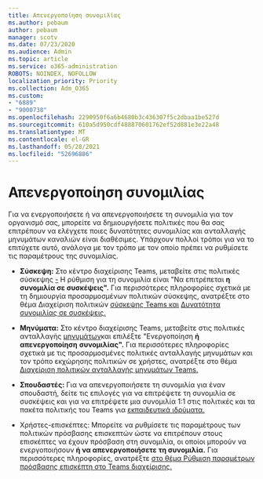 ```yaml
---
title: Απενεργοποίηση συνομιλίας
ms.author: pebaum
author: pebaum
manager: scotv
ms.date: 07/23/2020
ms.audience: Admin
ms.topic: article
ms.service: o365-administration
ROBOTS: NOINDEX, NOFOLLOW
localization_priority: Priority
ms.collection: Adm_O365
ms.custom:
- "6889"
- "9000738"
ms.openlocfilehash: 2290950f6a6b4680b3c436307f5c2dbaa1be527d
ms.sourcegitcommit: 610a5d950cdf488870601762ef52d881e3e22a48
ms.translationtype: MT
ms.contentlocale: el-GR
ms.lasthandoff: 05/28/2021
ms.locfileid: "52696886"
---
```

# <a name="disable-chat"></a>Απενεργοποίηση συνομιλίας

Για να ενεργοποιήσετε ή να απενεργοποιήσετε τη συνομιλία για τον οργανισμό σας, μπορείτε να δημιουργήσετε πολιτικές που θα σας επιτρέπουν να ελέγχετε ποιες δυνατότητες συνομιλίας και ανταλλαγής μηνυμάτων καναλιών είναι διαθέσιμες. Υπάρχουν πολλοί τρόποι για να το επιτύχετε αυτό, ανάλογα με τον τρόπο με τον οποίο πρέπει να ρυθμίσετε τις παραμέτρους της συνομιλίας.

- **Σύσκεψη:** Στο κέντρο διαχείρισης Teams, μεταβείτε στις πολιτικές σύσκεψης [-](https://admin.teams.microsoft.com/) Η ρύθμιση για τη συνομιλία είναι "Να επιτρέπεται **η συνομιλία σε συσκέψεις".** Για περισσότερες πληροφορίες σχετικά με τη δημιουργία προσαρμοσμένων πολιτικών σύσκεψης, ανατρέξτε στο θέμα Διαχείριση πολιτικών [σύσκεψης Teams και](/microsoftteams/meeting-policies-in-teams) [Δυνατότητα συνομιλίας σε συσκέψεις.](/microsoftteams/meeting-policies-in-teams#allow-chat-in-meetings)

- **Μηνύματα:** Στο κέντρο διαχείρισης Teams, μεταβείτε στις πολιτικές ανταλλαγής [μηνυμάτων](https://admin.teams.microsoft.com/)και επιλέξτε "Ενεργοποίηση **ή απενεργοποίηση** **συνομιλίας".** Για περισσότερες πληροφορίες σχετικά με τις προσαρμοσμένες πολιτικές ανταλλαγής μηνυμάτων και τον τρόπο εκχώρησης πολιτικών σε χρήστες, ανατρέξτε στο θέμα [Διαχείριση πολιτικών ανταλλαγής μηνυμάτων Teams.](/microsoftteams/messaging-policies-in-teams)

- **Σπουδαστές:** Για να απενεργοποιήσετε τη συνομιλία για έναν σπουδαστή, δείτε τις επιλογές για να επιτρέψετε τη συνομιλία σε συσκέψεις και για να επιτρέψετε μια συνομιλία 1:1 στις πολιτικές και τα πακέτα πολιτικής του Teams για [εκπαιδευτικά ιδρύματα.](/microsoftteams/policy-packages-edu)

- Χρήστες-επισκέπτες: Μπορείτε να ρυθμίσετε τις παραμέτρους των πολιτικών πρόσβασης επισκεπτών ώστε να επιτρέπουν στους επισκέπτες να έχουν πρόσβαση στη συνομιλία, οι οποίοι μπορούν να ενεργοποιήσουν **ή να απενεργοποιήσετε** **τη συνομιλία.** Για περισσότερες πληροφορίες, ανατρέξτε [στο θέμα Ρύθμιση παραμέτρων πρόσβασης επισκέπτη στο Teams διαχείρισης.](/microsoftteams/set-up-guests#configure-guest-access-in-the-teams-admin-center)





